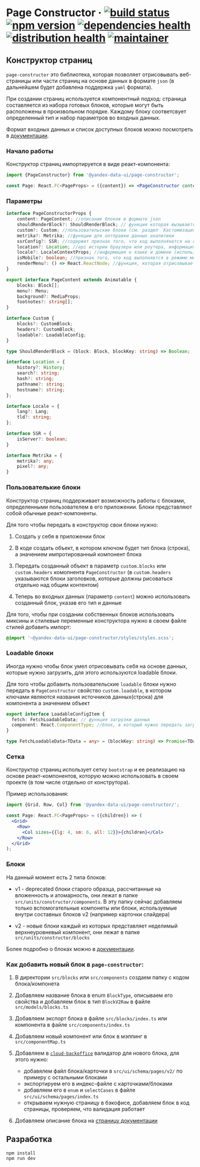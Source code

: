 # Page Constructor &middot; [![build status](<https://teamcity.yandex-team.ru/app/rest/builds/buildType:(DataUI_Instruments_Common_BuildAndDeploy)/statusIcon.svg>)](https://teamcity.yandex-team.ru/viewType.html?buildTypeId=DataUI_Instruments_Common_BuildAndDeploy) [![npm version](https://badger.yandex-team.ru/npm/@yandex-data-ui/page-constructor/version.svg)](https://npm.yandex-team.ru/@yandex-data-ui/page-constructor) [![dependencies health](https://badger.yandex-team.ru/oko/repo/data-ui/page-constructor/health.svg)](https://oko.yandex-team.ru/repo/data-ui/common) [![distribution health](https://badger.yandex-team.ru/oko/pkg/@yandex-data-ui/common/health.svg)](https://oko.yandex-team.ru/pkg/@yandex-data-ui/common) [![maintainer](https://badger.yandex-team.ru/custom/[Maintainer]/[vladvlad][f5a522]/badge.svg)](https://staff.yandex-team.ru/vladvlad)

[comment]: <> (//TODO: Поменять ссылыку на иконку)

## Конструктор страниц

`page-constructor` это библиотека, которая позволяет отрисовывать веб-страницы или части страниц на основе данных в формате `json` (в дальнейшем будет добавлена поддержка `yaml` формата).

При создании страниц используется компонентный подход: страница составляется из набора готовых блоков, которые могут быть расположены в произвольном порядке. Каждому блоку соответсвует определенный тип и набор параметров во входных данных.

Формат входных данных и список доступных блоков можно посмотреть в [документации](https://github.yandex-team.ru/data-ui/cloud-backoffice/wiki/Страницы).

### Начало работы

Конструктор страниц импортируется в виде реакт-компонента:

```jsx
import {PageConstructor} from '@yandex-data-ui/page-constructor';

const Page: React.FC<PageProps> = ({content}) => <PageConstructor content={content} />;
```

### Параметры

```typescript
interface PageConstructorProps {
    content: PageContent; //описание блоков в формате json
    shouldRenderBlock?: ShouldRenderBlock; // функция которая вызывается при отрисовке каждого блока и позволяет задавать условия его отображения
    custom?: Custom; //пользовательские блоки (см. раздел `Кастомизация`)
    metrika?: Metrika; //функции для оптправки данных аналитики
    ssrConfig?: SSR; //содержит признак того, что код выполнякется на стороне сервера
    location?: Location; //api истории браузера или роутера, информация о url страницы
    locale?: LocaleContextProps; //информация о языке и домене (используется при генерации и оформлении ссылок)
    isMobile?: boolean; //признак того, что код выполняется в режиме мобильного устройства
    renderMenu?: () => React.ReactNode; //функция, которая отрисовывает меню страницы с навигагацией (планируется добавить отрисовку варианта меню по умолчанию)
}

export interface PageContent extends Animatable {
    blocks: Block[];
    menu?: Menu;
    background?: MediaProps;
    footnotes?: string[];
}

interface Custom {
    blocks?: CustomBlock;
    headers?: CustomBlock;
    loadable?: LoadableConfig;
}

type ShouldRenderBlock = (block: Block, blockKey: string) => Boolean;

interface Location = {
    history?: History;
    search?: string;
    hash?: string;
    pathname?: string;
    hostname?: string;
};

interface Locale = {
    lang?: Lang;
    tld?: string;
};

interface SSR = {
    isServer?: boolean;
}

interface Metrika = {
    metrika?: any;
    pixel?: any;
}

```

### Пользователькие блоки

Конструктор страниц поддерживает возможность работы с блоками, определенными пользователем в его приложении. Блоки представляют собой обычные реакт-компоненты.

Для того чтобы передать в конструктор свои блоки нужно:

1. Создать у себя в приложении блок

2. В коде создать объект, в котором ключом будет тип блока (строка), а значением импротированный компонент блока

3. Передать созданный объект в параметр `custom.blocks` или `custom.headers` комопнента `PageConstructor` (в `custom.headers` указываются блоки заголовков, которые должны рисоваться отдельно над общим контентом)

4. Теперь во входных данных (параметр `content`) можно использовать созданный блок, указав его тип и данные

Для того, чтобы при создании собственных блоков использовать миксины и стилевые переменные конструктора нужно в своем файле стилей добавить импорт:

```css
@import '~@yandex-data-ui/page-constructor/styles/styles.scss';
```

### Loadable блоки

Иногда нужно чтобы блок умел отрисовывать себя на основе данных, которые нужно загрузить, для этого используются loadable блоки.

Для того чтобы добавить пользовательские `loadable` блоки нужно передать в `PageConstructor` свойство `custom.loadable`, в котором ключами являются названия источников данных(строка) для компонента а значением объект

```typescript
export interface LoadableConfigItem {
  fetch: FetchLoadableData; // функция загрузки данных
  component: React.ComponentType; //блок, в который нужно передать загруженные данные
}

type FetchLoadableData<TData = any> = (blockKey: string) => Promise<TData>;
```

### Сетка

Конструктор страниц использует сетку `bootstrap` и ее реализацию на основе реакт-компонентов, которую можно использовать в своем проекте (в том числе отдельно от конструтора).

Пример использования:

```jsx
import {Grid, Row, Col} from '@yandex-data-ui/page-constructor/';

const Page: React.FC<PageProps> = ({children}) => (
  <Grid>
    <Row>
      <Col sizes={{lg: 4, sm: 6, all: 12}}>{children}</Col>
    </Row>
  </Grid>
);
```

### Блоки

На данный момент есть 2 типа блоков:

- v1 - deprecated блоки старого образца, рассчитанные на вложенность и атомарность, они лежат в папке `src/units/constructor/components`. В эту папку сейчас добавляем только вспомогательные компонеты или блоки, используемые внутри составных блоков v2 (например карточки слайдера)

- v2 - новые блоки каждый из которых представляет неделимый верхнеуровневый компонент, они лежат в папке `src/units/constructor/blocks`

Более подробно о блоках можно в [документации](https://github.yandex-team.ru/data-ui/cloud-backoffice/wiki/Страницы).

### Как добавить новый блок в `page-constructor`:

1. В директории `src/blocks` или `src/components` создаем папку с кодом блока/компонета

2. Добавляем название блока в enum `BlockType`, описываем его свойства и добавляем блок в тип `BlockV2Raw` в файле `src/models/blocks.ts`

3. Добавляем экспорт блока в файле `src/blocks/index.ts` или компонента в файле `src/components/index.ts`

4. Добавляем новый компонент или блок в мэппинг в `src/componentMap.ts`

5. Добавляем в [`cloud-backoffice`](https://github.yandex-team.ru/data-ui/cloud-backoffice) валидатор для нового блока, для этого нужно:

   - добавялем файл блока/карточки в `src/ui/schema/pages/v2/` по примеру с остальными блоками
   - экспортируем его в индекс-файле с карточками/блоками
   - добавляем его в `enum` и `selectCases` в файле `src/ui/schema/pages/index.ts`
   - открываем нужную страницу в бэкофисе, добавляем блок в код страницы, проверяем, что валидация работает

6. Добавляем описание блока на [страницу документации](https://github.yandex-team.ru/data-ui/cloud-backoffice/wiki/Страницы)

## Разработка

```
npm install
npm run dev
```
